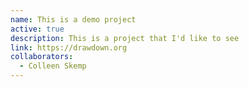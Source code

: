 ```yaml
---
name: This is a demo project
active: true
description: This is a project that I'd like to see
link: https://drawdown.org
collaborators:
  - Colleen Skemp
---
```

